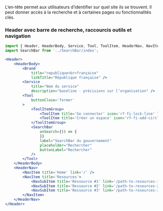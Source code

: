 L’en-tête permet aux utilisateurs d’identifier sur quel site ils se trouvent. Il peut donner accès à la recherche et à certaines pages ou fonctionnalités clés.

### Header avec barre de recherche, raccourcis outils et navigation

```jsx
import { Header, HeaderBody, Service, Tool, ToolItem, HeaderNav, NavItem, NavSubItem, Brand, ToolItemGroup } from '.';
import SearchBar from '../SearchBar/index';

<Header>
    <HeaderBody>
        <Brand
            title="republique<br>française"
            linkTitle="République française" />
        <Service
            title="Nom du service"
            description="baseline - précisions sur l‘organisation" />
        <Tool
            buttonClose='fermer'
        >
            <ToolItemGroup>
                <ToolItem title='Se connecter' icon='rf-fi-lock-line' link='/path'></ToolItem>
                <ToolItem title='Créer un espace' icon='rf-fi-add-circle-line' link='/path'></ToolItem>
            </ToolItemGroup>
            <SearchBar
                onSearch={() => {
                }}
                label="SearchBar du gouvernement"
                placeholder="Rechercher"
                buttonLabel="Rechercher"
            />
        </Tool>
    </HeaderBody>
    <HeaderNav>
        <NavItem title='Home' link='/' />
        <NavItem title='Resources'>
            <NavSubItem title='Ressource #1' link='/path-to-resources-1' />
            <NavSubItem title='Ressource #2' link='/path-to-resources-2' />
            <NavSubItem title='Ressource #3' link='/path-to-resources-3' />
        </NavItem>
    </HeaderNav>
</Header>
```